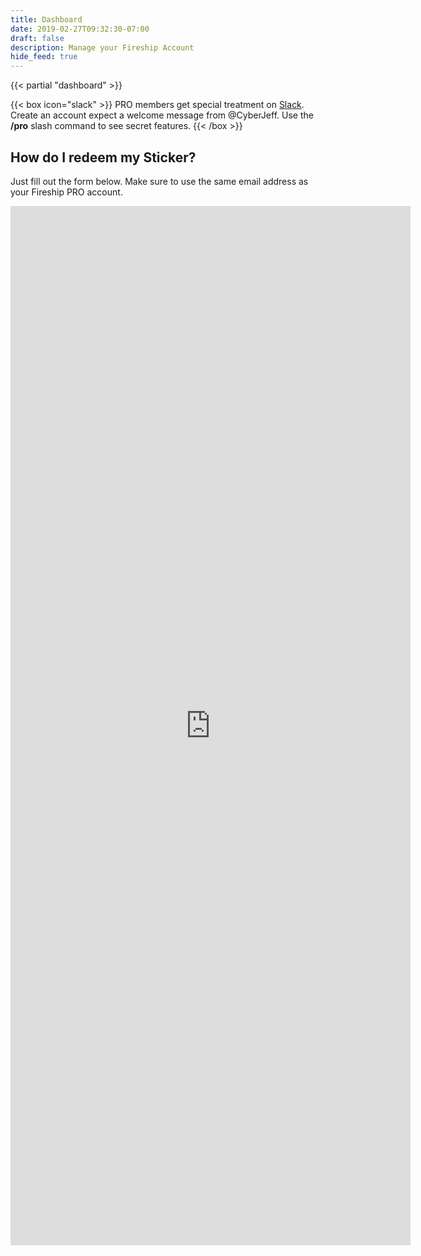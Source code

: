 ```yaml
---
title: Dashboard
date: 2019-02-27T09:32:30-07:00
draft: false
description: Manage your Fireship Account
hide_feed: true
---
```

{{< partial "dashboard" >}}


{{< box icon="slack" >}}
PRO members get special treatment on [Slack](https://fireship.page.link/slack). Create an account expect a welcome message from @CyberJeff. Use the **/pro** slash command to see secret features.
{{< /box >}}


## How do I redeem my Sticker?

Just fill out the form below. Make sure to use the same email address as your Fireship PRO account. 


<allow-if level="pro">
    <iframe src="https://docs.google.com/forms/d/e/1FAIpQLSe18TfAoxvdrSiT8TcwWNxDW_kQULkZeRRmUtDgoSBWKdYR7A/viewform?embedded=true" width="640" height="1663" frameborder="0" marginheight="0" marginwidth="0">Loading…</iframe>
</allow-if>



